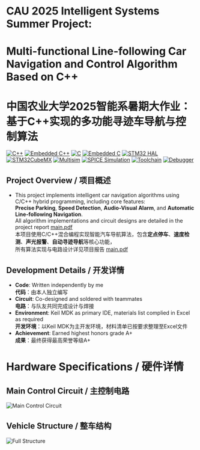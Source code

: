 # CAU 2025 Intelligent Systems Summer Project:  
# Multi-functional Line-following Car Navigation and Control Algorithm Based on C++  
# 中国农业大学2025智能系暑期大作业：基于C++实现的多功能寻迹车导航与控制算法

[![C++](https://img.shields.io/badge/C++-17-blue?logo=c%2B%2B&logoColor=white)](https://en.cppreference.com)
[![Embedded C++](https://img.shields.io/badge/Embedded_C++-ISO%2FEC_14882-blueviolet)](https://isocpp.org)
[![C](https://img.shields.io/badge/C-ANSI_C99-yellowgreen?logo=c&logoColor=white)](https://en.wikipedia.org/wiki/C99)
[![Embedded C](https://img.shields.io/badge/Embedded_C-ISO%2FIEC_9899%3A1999-brightgreen)](https://en.wikipedia.org/wiki/C99)
[![STM32 HAL](https://img.shields.io/badge/STM32_HAL-v1.11.0-03234B?logo=stmicroelectronics&logoColor=white)](https://www.st.com/)
[![STM32CubeMX](https://img.shields.io/badge/STM32CubeMX-6.6.1-important)](https://www.st.com/en/development-tools/stm32cubemx.html)
[![Multisim](https://img.shields.io/badge/Multisim-14.2-red?logo=ni&logoColor=white)](https://www.ni.com/en/shop/software/products/multisim.html)
[![SPICE Simulation](https://img.shields.io/badge/SPICE_Simulation-v3.5.1-orange)](https://www.ni.com/en/shop/software/products/multisim.html)
[![Toolchain](https://img.shields.io/badge/Toolchain-ARM_GCC_12.2-blue?logo=gnu)](https://developer.arm.com/)
[![Debugger](https://img.shields.io/badge/Debugger-JLink_v7.70-informational?logo=segger)](https://www.segger.com/)

## Project Overview / 项目概述
- This project implements intelligent car navigation algorithms using C/C++ hybrid programming, including core features:  
  **Precise Parking**, **Speed Detection**, **Audio-Visual Alarm**, and **Automatic Line-following Navigation**.  
  All algorithm implementations and circuit designs are detailed in the project report [main.pdf](main.pdf)  
  本项目使用C/C++混合编程实现智能汽车导航算法，包含**定点停车**、**速度检测**、**声光报警**、**自动寻迹导航**等核心功能，  
  所有算法实现与电路设计详见项目报告 [main.pdf](main.pdf)

## Development Details / 开发详情
- **Code**: Written independently by me  
  **代码**：由本人独立编写
- **Circuit**: Co-designed and soldered with teammates  
  **电路**：与队友共同完成设计与焊接
- **Environment**: Keil MDK as primary IDE, materials list complied in Excel as required  
  **开发环境**：以Keil MDK为主开发环境，材料清单已按要求整理至Excel文件
- **Achievement**: Earned highest honors grade A+  
  **成果**：最终获得最高荣誉等级A+

# Hardware Specifications / 硬件详情
## Main Control Circuit / 主控制电路  
![Main Control Circuit](https://github.com/user-attachments/assets/57f179ce-e425-4f7d-9d44-9ef2f558a00b)  

## Vehicle Structure / 整车结构  
![Full Structure](https://github.com/user-attachments/assets/2c9ca40a-d16f-4d44-9839-b0992e920e7d)  
